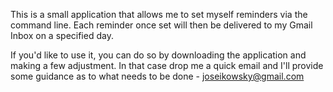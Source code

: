 This is a small application that allows me to set myself reminders via the command line.
Each reminder once set will then be delivered to my Gmail Inbox on a specified day.

If you'd like to use it, you can do so by downloading the application and making a few adjustment.
In that case drop me a quick email and I'll provide some guidance as to what needs to be done - joseikowsky@gmail.com
